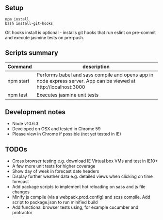## Setup
```
npm install
bash install-git-hooks
```
Git hooks install is optional - installs git hooks that run eslint on pre-commit and execute jasmine tests on pre-push.

## Scripts summary
Command | description
------- | -----------
npm start | Performs babel and sass compile and opens app in node express server. App can be viewed at http://localhost:3000
npm test | Executes jasmine unit tests

## Development notes
* Node v10.6.3
* Developed on OSX and tested in Chrome 59
* Please view in Chrome if possible (not yet tested in IE)

## TODOs

* Cross browser testing e.g. download IE Virtual box VMs and test in IE10+
* A few more unit tests for higher coverage
* Show day of week in forecast date headers
* Display further weather data e.g. detailed views when clicking on time forecast
* Add package scripts to implement hot reloading on sass and js file changes
* Minify js compile (via a webpack.prod.config) and scss compile. Add script to package.json to run minified build
* Add functional browser tests using, for example cucumber and protractor
